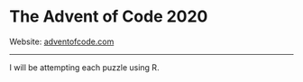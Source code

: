 # The Advent of Code 2020

Website: [adventofcode.com](adventofcode.com)

___

I will be attempting each puzzle using R.
